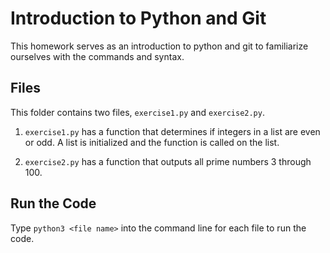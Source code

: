 Introduction to Python and Git
==============================
This homework serves as an introduction to python and git to familiarize ourselves with the commands and syntax.

Files
-----
This folder contains two files, `exercise1.py` and `exercise2.py`. 

1. `exercise1.py` has a function that determines if integers in a list are even or odd. A list is initialized and the function is called on the list.

2. `exercise2.py` has a function that outputs all prime numbers 3 through 100.

Run the Code
------------
Type `python3 <file name>` into the command line for each file to run the code.
